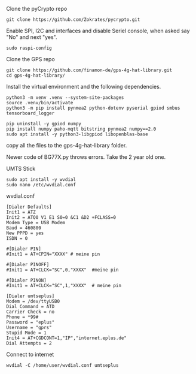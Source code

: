 Clone the pyCrypto repo
```
git clone https://github.com/Zokrates/pycrypto.git
```

Enable SPI, I2C and interfaces and disable Seriel console, when asked say "No" and next "yes". 
```
sudo raspi-config
```
Clone the GPS repo
```
git clone https://github.com/finamon-de/gps-4g-hat-library.git
cd gps-4g-hat-library/
```
Install the virtual environment and the following dependencies.

```
python3 -m venv .venv --system-site-packages
source .venv/bin/activate
python3 -m pip install pynmea2 python-dotenv pyserial gpiod smbus tensorboard_logger

pip uninstall -y gpiod numpy
pip install numpy paho-mqtt bitstring pynmea2 numpy==2.0
sudo apt install -y python3-libgpiod libopenblas-base

```

copy all the files to the gps-4g-hat-library folder.

Newer code of BG77X.py throws errors. Take the 2 year old one.

UMTS Stick
```
sudo apt install -y wvdial
sudo nano /etc/wvdial.conf
```
wvdial.conf
```
[Dialer Defaults]
Init1 = ATZ
Init2 = ATQ0 V1 E1 S0=0 &C1 &D2 +FCLASS=0
Modem Type = USB Modem
Baud = 460800
New PPPD = yes
ISDN = 0

#[Dialer PIN]
#Init1 = AT+CPIN="XXXX" # meine pin

#[Dialer PINOFF]
#Init1 = AT+CLCK="SC",0,"XXXX"  #meine pin

#[Dialer PINON]
#Init1 = AT+CLCK="SC",1,"XXXX"  # meine pin

[Dialer umtseplus]
Modem = /dev/ttyUSB0
Dial Command = ATD
Carrier Check = no
Phone = *99#
Password = "eplus"
Username = "gprs"
Stupid Mode = 1
Init4 = AT+CGDCONT=1,"IP","internet.eplus.de"
Dial Attempts = 2
```
Connect to internet
```
wvdial -C /home/user/wvdial.conf umtseplus
```

